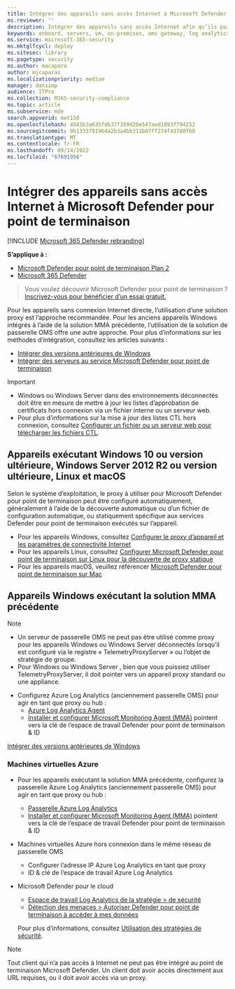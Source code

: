 ```yaml
---
title: Intégrer des appareils sans accès Internet à Microsoft Defender pour point de terminaison
ms.reviewer: ''
description: Intégrer des appareils sans accès Internet afin qu’ils puissent envoyer des données de capteur au capteur Microsoft Defender pour point de terminaison
keywords: onboard, servers, vm, on-premises, oms gateway, log analytics, azure log analytics, mma
ms.service: microsoft-365-security
ms.mktglfcycl: deploy
ms.sitesec: library
ms.pagetype: security
ms.author: macapara
author: mjcaparas
ms.localizationpriority: medium
manager: dansimp
audience: ITPro
ms.collection: M365-security-compliance
ms.topic: article
ms.subservice: mde
search.appverid: met150
ms.openlocfilehash: 4581b3a635fdb37f359d20e547aed1893f794252
ms.sourcegitcommit: 9b133379196da2b3a4bb311b07ff274f43780f68
ms.translationtype: MT
ms.contentlocale: fr-FR
ms.lasthandoff: 09/14/2022
ms.locfileid: "67691956"
---
```

# <a name="onboard-devices-without-internet-access-to-microsoft-defender-for-endpoint"></a>Intégrer des appareils sans accès Internet à Microsoft Defender pour point de terminaison

[!INCLUDE [Microsoft 365 Defender rebranding](../../includes/microsoft-defender.md)]


**S’applique à :**
- [Microsoft Defender pour point de terminaison Plan 2](https://go.microsoft.com/fwlink/p/?linkid=2154037)
- [Microsoft 365 Defender](https://go.microsoft.com/fwlink/?linkid=2118804)

> Vous voulez découvrir Microsoft Defender pour point de terminaison ? [Inscrivez-vous pour bénéficier d’un essai gratuit.](https://signup.microsoft.com/create-account/signup?products=7f379fee-c4f9-4278-b0a1-e4c8c2fcdf7e&ru=https://aka.ms/MDEp2OpenTrial?ocid=docs-wdatp-exposedapis-abovefoldlink)

Pour les appareils sans connexion Internet directe, l’utilisation d’une solution proxy est l’approche recommandée. Pour les anciens appareils Windows intégrés à l’aide de la solution MMA précédente, l’utilisation de la solution de passerelle OMS offre une autre approche. Pour plus d’informations sur les méthodes d’intégration, consultez les articles suivants :
- [Intégrer des versions antérieures de Windows](/microsoft-365/security/defender-endpoint/onboard-downlevel)
- [Intégrer des serveurs au service Microsoft Defender pour point de terminaison](/microsoft-365/security/defender-endpoint/configure-server-endpoints#windows-server-2008-r2-sp1--windows-server-2012-r2-and-windows-server-2016)

> [!IMPORTANT]
> - Windows ou Windows Server dans des environnements déconnectés doit être en mesure de mettre à jour les listes d’approbation de certificats hors connexion via un fichier interne ou un serveur web.
> - Pour plus d’informations sur la mise à jour des listes CTL hors connexion, consultez [Configurer un fichier ou un serveur web pour télécharger les fichiers CTL](/previous-versions/windows/it-pro/windows-server-2012-r2-and-2012/dn265983(v=ws.11)#configure-a-file-or-web-server-to-download-the-ctl-files).

## <a name="devices-running-windows-10-or-later-windows-server-2012-r2-or-later-linux-and-macos"></a>Appareils exécutant Windows 10 ou version ultérieure, Windows Server 2012 R2 ou version ultérieure, Linux et macOS

Selon le système d’exploitation, le proxy à utiliser pour Microsoft Defender pour point de terminaison peut être configuré automatiquement, généralement à l’aide de la découverte automatique ou d’un fichier de configuration automatique, ou statiquement spécifique aux services Defender pour point de terminaison exécutés sur l’appareil.

- Pour les appareils Windows, consultez [Configurer le proxy d’appareil et les paramètres de connectivité Internet](/microsoft-365/security/defender-endpoint/configure-proxy-internet)
- Pour les appareils Linux, consultez [Configurer Microsoft Defender pour point de terminaison sur Linux pour la découverte de proxy statique](/microsoft-365/security/defender-endpoint/linux-static-proxy-configuration)
- Pour les appareils macOS, veuillez référencer [Microsoft Defender pour point de terminaison sur Mac](/microsoft-365/security/defender-endpoint/microsoft-defender-endpoint-mac#network-connections)

## <a name="windows-devices-running-the-previous-mma-based-solution"></a>Appareils Windows exécutant la solution MMA précédente

> [!NOTE]
> - Un serveur de passerelle OMS ne peut pas être utilisé comme proxy pour les appareils Windows ou Windows Server déconnectés lorsqu’il est configuré via le registre « TelemetryProxyServer » ou l’objet de stratégie de groupe.
> - Pour Windows ou Windows Server , bien que vous puissiez utiliser TelemetryProxyServer, il doit pointer vers un appareil proxy standard ou une appliance.

- Configurez Azure Log Analytics (anciennement passerelle OMS) pour agir en tant que proxy ou hub :
  - [Azure Log Analytics Agent](/azure/azure-monitor/platform/gateway#download-the-log-analytics-gateway)
  - [Installer et configurer Microsoft Monitoring Agent (MMA)](onboard-downlevel.md#install-and-configure-microsoft-monitoring-agent-mma) pointent vers la clé de l’espace de travail Defender pour point de terminaison & ID

[Intégrer des versions antérieures de Windows](onboard-downlevel.md)

### <a name="azure-virtual-machines"></a>Machines virtuelles Azure

- Pour les appareils exécutant la solution MMA précédente, configurez la passerelle Azure Log Analytics (anciennement passerelle OMS) pour agir en tant que proxy ou hub :
    - [Passerelle Azure Log Analytics](/azure/azure-monitor/platform/gateway#download-the-log-analytics-gateway)
    - [Installer et configurer Microsoft Monitoring Agent (MMA)](onboard-downlevel.md#install-and-configure-microsoft-monitoring-agent-mma) pointent vers la clé de l’espace de travail Defender pour point de terminaison & ID
- Machines virtuelles Azure hors connexion dans le même réseau de passerelle OMS
    - Configurer l’adresse IP Azure Log Analytics en tant que proxy
    - ID & clé de l’espace de travail Azure Log Analytics
- Microsoft Defender pour le cloud
    - [Espace de travail Log Analytics de la stratégie \> de sécurité](/azure/security-center/security-center-wdatp#enable-windows-defender-atp-integration)
    - [Détection des menaces \> Autoriser Defender pour point de terminaison à accéder à mes données](/azure/security-center/security-center-wdatp#enable-windows-defender-atp-integration)

    Pour plus d’informations, consultez [Utilisation des stratégies de sécurité](/azure/security-center/tutorial-security-policy).

> [!NOTE]
> Tout client qui n’a pas accès à Internet ne peut pas être intégré au point de terminaison Microsoft Defender. Un client doit avoir accès directement aux URL requises, ou il doit avoir accès via un proxy.
